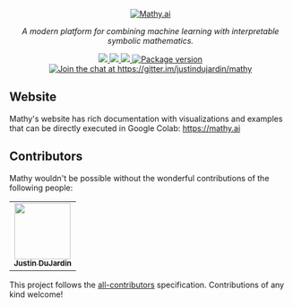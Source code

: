 <p align="center">
  <a href="https://mathy.ai"><img mathy-logo src="https://mathy.ai/img/mathy_logo.png" alt="Mathy.ai"></a>
</p>
<p align="center">
    <em>A modern platform for combining machine learning with interpretable symbolic mathematics.</em>
</p>
<p align="center">
<a href="https://github.com/justindujardin/mathy/actions">
    <img src="https://github.com/justindujardin/mathy/workflows/Build/badge.svg" />
</a>
<a href="https://codecov.io/gh/justindujardin/mathy">
    <img src="https://codecov.io/gh/justindujardin/mathy/branch/master/graph/badge.svg?token=CqPEOdEMJX" />
</a>
<a href="https://greenkeeper.io/" target="_blank">
    <img src="https://badges.greenkeeper.io/justindujardin/mathy.svg?token=2044b55958862978215ac670d51d87517f45bd312855e113460807d9532469a4&ts=1577489087722">
</a>
<a href="https://pypi.org/project/mathy" target="_blank">
    <img src="https://badge.fury.io/py/mathy.svg" alt="Package version">
</a>
<a href="https://gitter.im/justindujardin/mathy?utm_source=badge&utm_medium=badge&utm_campaign=pr-badge&utm_content=badge" target="_blank">
    <img src="https://badges.gitter.im/justindujardin/mathy.svg" alt="Join the chat at https://gitter.im/justindujardin/mathy">
</a>
</p>


## Website

Mathy's website has rich documentation with visualizations and examples that can be directly executed in Google Colab: <a href="https://mathy.ai" target="_blank">https://mathy.ai</a>

## Contributors

Mathy wouldn't be possible without the wonderful contributions of the following people:

<!-- ALL-CONTRIBUTORS-LIST:START - Do not remove or modify this section -->
<!-- prettier-ignore-start -->
<!-- markdownlint-disable -->
<table>
  <tr>
    <td align="center"><a href="https://www.justindujardin.com/"><img src="https://avatars0.githubusercontent.com/u/101493?v=4" width="100px;" alt=""/><br /><sub><b>Justin DuJardin</b></sub></a></td>
  </tr>
</table>

<!-- markdownlint-enable -->
<!-- prettier-ignore-end -->
<!-- ALL-CONTRIBUTORS-LIST:END -->

This project follows the [all-contributors](https://github.com/all-contributors/all-contributors) specification. Contributions of any kind welcome!

